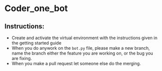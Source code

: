 # Coder_one_bot

## Instructions:

- Create and activate the virtual environment with the instructions given in the getting started guide
- When you do anywork on the `bot.py` file, please make a new branch, name the branch either the feature you are working on, or the bug you are fixing.
- When you make a pull request let someone else do the merging.
